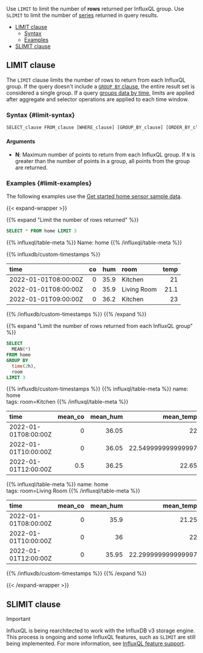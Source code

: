 Use `LIMIT` to limit the number of **rows** returned per InfluxQL group.
Use `SLIMIT` to limit the number of [series](/influxdb/version/reference/glossary/#series)
returned in query results.

- [LIMIT clause](#limit-clause)  
  - [Syntax](#limit-syntax)
  - [Examples](#limit-examples)
- [SLIMIT clause](#slimit-clause)  
  <!-- - [Syntax](#slimit-syntax) -->
  <!-- - [Examples](#slimit-examples) -->
<!-- - [Use LIMIT and SLIMIT together](#use-limit-and-slimit-together) -->
  <!-- - [Syntax](#limit-slimit-syntax) -->
  <!-- - [Examples](#limit-slimit-examples) -->

## LIMIT clause

The `LIMIT` clause limits the number of rows to return from each InfluxQL group.
If the query doesn't include a [`GROUP BY` clause](/influxdb/version/reference/influxql/group-by/),
the entire result set is considered a single group.
If a query [groups data by time](/influxdb/version/reference/influxql/group-by/#group-by-time),
limits are applied after aggregate and selector operations are applied to each
time window.

### Syntax {#limit-syntax}

```sql
SELECT_clause FROM_clause [WHERE_clause] [GROUP_BY_clause] [ORDER_BY_clause] LIMIT N
```

#### Arguments

- **N**: Maximum number of points to return from each InfluxQL group.
  If `N` is greater than the number of points in a group, 
  all points from the group are returned.

### Examples {#limit-examples}

The following examples use the
[Get started home sensor sample data](/influxdb/version/reference/sample-data/#get-started-home-sensor-data).

{{< expand-wrapper >}}

{{% expand "Limit the number of rows returned" %}}

```sql
SELECT * FROM home LIMIT 3
```

{{% influxql/table-meta %}}
Name: home
{{% /influxql/table-meta %}}

{{% influxdb/custom-timestamps %}}

| time                 |  co |  hum | room        | temp |
| :------------------- | --: | ---: | :---------- | ---: |
| 2022-01-01T08:00:00Z |   0 | 35.9 | Kitchen     |   21 |
| 2022-01-01T08:00:00Z |   0 | 35.9 | Living Room | 21.1 |
| 2022-01-01T09:00:00Z |   0 | 36.2 | Kitchen     |   23 |

{{% /influxdb/custom-timestamps %}}
{{% /expand %}}

{{% expand "Limit the number of rows returned from each InfluxQL group" %}}

```sql
SELECT
  MEAN(*)
FROM home
GROUP BY
  time(2h),
  room
LIMIT 3
```

{{% influxdb/custom-timestamps %}}
{{% influxql/table-meta %}}
name: home  
tags: room=Kitchen
{{% /influxql/table-meta %}}

| time                 | mean_co | mean_hum |          mean_temp |
| :------------------- | ------: | -------: | -----------------: |
| 2022-01-01T08:00:00Z |       0 |    36.05 |                 22 |
| 2022-01-01T10:00:00Z |       0 |    36.05 | 22.549999999999997 |
| 2022-01-01T12:00:00Z |     0.5 |    36.25 |              22.65 |

{{% influxql/table-meta %}}
name: home  
tags: room=Living Room
{{% /influxql/table-meta %}}

| time                 | mean_co | mean_hum |          mean_temp |
| :------------------- | ------: | -------: | -----------------: |
| 2022-01-01T08:00:00Z |       0 |     35.9 |              21.25 |
| 2022-01-01T10:00:00Z |       0 |       36 |                 22 |
| 2022-01-01T12:00:00Z |       0 |    35.95 | 22.299999999999997 |

{{% /influxdb/custom-timestamps %}}
{{% /expand %}}

{{< /expand-wrapper >}}

## SLIMIT clause

> [!Important]
> InfluxQL is being rearchitected to work with the InfluxDB v3 storage engine.
> This process is ongoing and some InfluxQL features, such as `SLIMIT` are still
> being implemented. For more information, see
> [InfluxQL feature support](/influxdb/version/reference/influxql/feature-support/).

<!-- The `SLIMIT` clause limits the number of [series](/influxdb/version/reference/glossary/#series)
to return in query results.

> [!Note]
> For meaningful results, queries that include the `SLIMIT` clause should also
> include the [`GROUP BY` clause](/influxdb/version/reference/influxql/group-by/) that
> [groups by tags](/influxdb/version/reference/influxql/group-by/#group-by-tags-examples).
> Without grouping data by tags, all results are treated as a single series and
> `SLIMIT` returns the full queried result set.

### Syntax {#slimit-syntax}

```sql
SELECT_clause FROM_clause [WHERE_clause] [GROUP_BY_clause] [ORDER_BY_clause] [LIMIT_clause] SLIMIT N
```

If the query includes a [`LIMIT` clause](#limit-clause), the `SLIMIT` clause
must come **after** the `LIMIT` clause.
See [Use LIMIT and SLIMIT together](#use-limit-and-slimit-together).

#### Arguments

- **N**: Maximum number of series to return in query results.
  If `N` is greater than the number of series in a measurement, the query
  returns all series.

### Examples {#slimit-examples}

{{< expand-wrapper >}}

{{% expand "Limit the number of series returned" %}}

The following example uses the
[Bitcoin price sample data](/influxdb/version/reference/sample-data/#bitcoin-price-data).

```sql
SELECT * FROM bitcoin GROUP BY * SLIMIT 2
```
 
 {{% influxql/table-meta %}}
name: bitcoin  
tags: code=EUR, crypto=bitcoin, description=Euro, symbol=&euro;
{{% /influxql/table-meta %}}

| time                 |      price |
| :------------------- | ---------: |
| 2023-05-01T00:19:00Z | 28561.8722 |
| 2023-05-01T00:48:00Z |  28549.727 |
| 2023-05-01T01:31:00Z | 28506.7155 |
| 2023-05-01T02:07:00Z | 27861.4404 |
| 2023-05-01T02:26:00Z | 27864.0643 |
| ...                  |        ... |

{{% influxql/table-meta %}}
name: bitcoin  
tags: code=GBP, crypto=bitcoin, description=British Pound Sterling, symbol=&pound;
{{% /influxql/table-meta %}}

| time                 |      price |
| :------------------- | ---------: |
| 2023-05-01T00:19:00Z | 24499.4816 |
| 2023-05-01T00:48:00Z | 24489.0637 |
| 2023-05-01T01:31:00Z | 24452.1698 |
| 2023-05-01T02:07:00Z |  23898.673 |
| 2023-05-01T02:26:00Z | 23900.9237 |
| ...                  |        ... |
{{% /expand %}}

{{< /expand-wrapper >}}

## Use LIMIT and SLIMIT together

Using the `LIMIT` clause and the `SLIMIT` clause together returns the specified
maximum number of rows from the specified maximum number of series in query results.

### Syntax {#limit-slimit-syntax}

```sql
SELECT_clause FROM_clause [WHERE_clause] [GROUP_BY_clause] [ORDER_BY_clause] LIMIT row_N SLIMIT series_N
```

In queries that include both the `LIMIT` clause and the `SLIMIT` clause,
the `LIMIT` clause must come **first**.

#### Arguments

- **row_N**: Maximum number of points to return from each InfluxQL group.
  If `row_N` is greater than the number of points in a group, 
  all points from the group are returned.
- **series_N**: Maximum number of series to return in query results.
  If `series_N` is greater than the number of series in a measurement, the query
  returns all series.

### Examples {#limit-slimit-examples}

{{< expand-wrapper >}}

{{% expand "Limit the number of rows and series returned" %}}

The following example uses the
[Bitcoin price sample data](/influxdb/version/reference/sample-data/#bitcoin-price-data).

```sql
SELECT * FROM bitcoin GROUP BY * LIMIT 3 SLIMIT 2
```

{{% influxql/table-meta %}}
name: bitcoin  
tags: code=EUR, crypto=bitcoin, description=Euro, symbol=&euro;
{{% /influxql/table-meta %}}

| time                 |      price |
| :------------------- | ---------: |
| 2023-05-01T00:19:00Z | 28561.8722 |
| 2023-05-01T00:48:00Z |  28549.727 |
| 2023-05-01T01:31:00Z | 28506.7155 |

{{% influxql/table-meta %}}
name: bitcoin  
tags: code=GBP, crypto=bitcoin, description=British Pound Sterling, symbol=&pound;
{{% /influxql/table-meta %}}

| time                 |      price |
| :------------------- | ---------: |
| 2023-05-01T00:19:00Z | 24499.4816 |
| 2023-05-01T00:48:00Z | 24489.0637 |
| 2023-05-01T01:31:00Z | 24452.1698 |

{{% /expand %}}

{{< /expand-wrapper >}} -->
